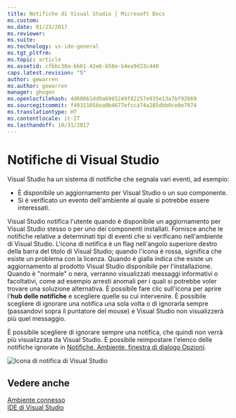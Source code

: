 ```yaml
---
title: Notifiche di Visual Studio | Microsoft Docs
ms.custom: 
ms.date: 01/23/2017
ms.reviewer: 
ms.suite: 
ms.technology: vs-ide-general
ms.tgt_pltfrm: 
ms.topic: article
ms.assetid: cfbbc30a-bb61-42e6-b58e-b4ea9d33c440
caps.latest.revision: "5"
author: gewarren
ms.author: gewarren
manager: ghogen
ms.openlocfilehash: 4d68061dd9a6965249f82257e935e13a7bf92669
ms.sourcegitcommit: f40311056ea0b4677efcca74a285dbb0ce0e7974
ms.translationtype: HT
ms.contentlocale: it-IT
ms.lasthandoff: 10/31/2017
---
```

# <a name="visual-studio-notifications"></a>Notifiche di Visual Studio
Visual Studio ha un sistema di notifiche che segnala vari eventi, ad esempio:  

- È disponibile un aggiornamento per Visual Studio o un suo componente.  
- Si è verificato un evento dell'ambiente al quale si potrebbe essere interessati.  
  
Visual Studio notifica l'utente quando è disponibile un aggiornamento per Visual Studio stesso o per uno dei componenti installati. Fornisce anche le notifiche relative a determinati tipi di eventi che si verificano nell'ambiente di Visual Studio. L'icona di notifica è un flag nell'angolo superiore destro della barra del titolo di Visual Studio; quando l'icona è rossa, significa che esiste un problema con la licenza. Quando è gialla indica che esiste un aggiornamento al prodotto Visual Studio disponibile per l'installazione. Quando è "normale" o nera, verranno visualizzati messaggi informativi o facoltativi, come ad esempio arresti anomali per i quali si potrebbe voler trovare una soluzione alternativa. È possibile fare clic sull'icona per aprire l'**hub delle notifiche** e scegliere quelle su cui intervenire. È possibile scegliere di ignorare una notifica una sola volta o di ignorarla sempre (passandovi sopra il puntatore del mouse) e Visual Studio non visualizzerà più quel messaggio.  
  
È possibile scegliere di ignorare sempre una notifica, che quindi non verrà più visualizzata da Visual Studio. È possibile reimpostare l'elenco delle notifiche ignorate in [Notifiche, Ambiente, finestra di dialogo Opzioni](../ide/reference/notifications-environment-options-dialog-box.md).  
  
![Icona di notifica di Visual Studio](../ide/media/vs2015_notificationicon.png "vs2015_NotificationIcon")  
  
## <a name="see-also"></a>Vedere anche  
[Ambiente connesso](../ide/connected-environment.md)  
[IDE di Visual Studio](../ide/visual-studio-ide.md)  
